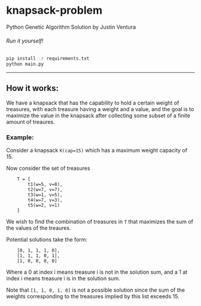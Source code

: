 # knapsack-problem
Python Genetic Algorithm Solution by Justin Ventura

###### Run it yourself!
```bash
pip install -r requirements.txt
python main.py
```

---
## How it works:

We have a knapsack that has the capability to hold a certain weight of treasures, with each treasure having a weight and a value, and the goal is to maximize the value in the knapsack after collecting some subset of a finite amount of treaures.

### Example:
Consider a knapsack `K(cap=15)` which has a maximum weight capacity of 15.

Now consider the set of treasures
```
    T = [
        t1(w=5, v=8),
        t2(w=7, v=7),
        t3(w=1, v=5),
        t4(w=7, v=3),
        t5(w=2, v=1)
    ]
```
We wish to find the combination of treasures in `T` that maximizes the sum of the values of the treaures.

Potential solutions take the form:
```
    [0, 1, 1, 1, 0],
    [1, 1, 1, 0, 1],
    [1, 0, 0, 0, 0]
```
Where a 0 at index i means treasure i is not in the solution sum, and a 1 at index i means treasure i is in the solution sum.

Note that `[1, 1, 0, 1, 0]` is not a possible solution since the sum of the weights corresponding to the treasures implied by this list exceeds 15.
